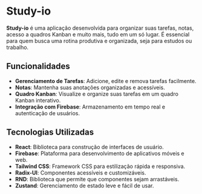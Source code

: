 # Study-io

**Study-io** é uma aplicação desenvolvida para organizar suas tarefas, notas, acesso a quadros Kanban e muito mais, tudo em um só lugar. É essencial para quem busca uma rotina produtiva e organizada, seja para estudos ou trabalho.

## Funcionalidades

- **Gerenciamento de Tarefas**: Adicione, edite e remova tarefas facilmente.
- **Notas**: Mantenha suas anotações organizadas e acessíveis.
- **Quadro Kanban**: Visualize e organize suas tarefas em um quadro Kanban interativo.
- **Integração com Firebase**: Armazenamento em tempo real e autenticação de usuários.

## Tecnologias Utilizadas

- **React**: Biblioteca para construção de interfaces de usuário.
- **Firebase**: Plataforma para desenvolvimento de aplicativos móveis e web.
- **Tailwind CSS**: Framework CSS para estilização rápida e responsiva.
- **Radix-UI**: Componentes acessíveis e customizáveis.
- **RND**: Biblioteca que permite que componentes sejam arrastáveis.
- **Zustand**: Gerenciamento de estado leve e fácil de usar.